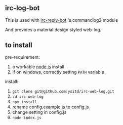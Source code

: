 ## irc-log-bot

This is used with <a href='https://github.com/YSITD/irc-reply-bot'>irc-reply-bot</a> 's commandlog2 module

And provides a material design styled web-log.

## to install

pre-requirement:

1. a workable <a href='https://nodejs.org/en/'>node.js</a> install
2. if on windows, correctly setting `PATH` variable

install:

1. `git clone git@github.com:ysitd/irc-web-log.git`
2. `cd irc-web-log`
3. `npm install`
4. rename config.example.js to config.js
5. change setting in config.js
6. `node index.js`
